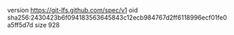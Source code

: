 version https://git-lfs.github.com/spec/v1
oid sha256:2430423b6f094183563645843c12ecb984767d2ff6118996ecf01fe0a5ff5d7d
size 928
